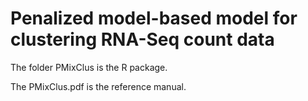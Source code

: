 Penalized model-based model for clustering RNA-Seq count data
========




The folder PMixClus is the R package. 

The PMixClus.pdf is the reference manual.
